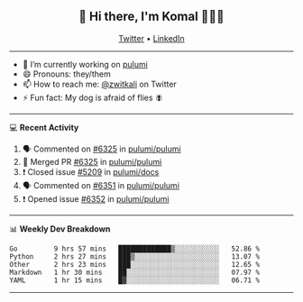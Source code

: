 <h2 align="center"> 👋 Hi there, I'm Komal 🧑🏾‍💻 </h2>
<p align="center">
    <a href="https://twitter.com/zwitkali">Twitter</a> •
    <a href="https://www.linkedin.com/in/komal-ali/">LinkedIn</a>
</p>

--------

- 🔭 I’m currently working on [pulumi](https://github.com/pulumi/pulumi)
- 😄 Pronouns: they/them
- 📫 How to reach me: [@zwitkali](https://twitter.com/zwitkali) on Twitter
- ⚡ Fun fact: My dog is afraid of flies 🪰

--------
💻 **Recent Activity**

<!--START_SECTION:activity-->
1. 🗣 Commented on [#6325](https://github.com/pulumi/pulumi/issues/6325) in [pulumi/pulumi](https://github.com/pulumi/pulumi)
2. 🎉 Merged PR [#6325](https://github.com/pulumi/pulumi/pull/6325) in [pulumi/pulumi](https://github.com/pulumi/pulumi)
3. ❗️ Closed issue [#5209](https://github.com/pulumi/docs/issues/5209) in [pulumi/docs](https://github.com/pulumi/docs)
4. 🗣 Commented on [#6351](https://github.com/pulumi/pulumi/issues/6351) in [pulumi/pulumi](https://github.com/pulumi/pulumi)
5. ❗️ Opened issue [#6352](https://github.com/pulumi/pulumi/issues/6352) in [pulumi/pulumi](https://github.com/pulumi/pulumi)
<!--END_SECTION:activity-->

--------

📊 **Weekly Dev Breakdown**
<!--START_SECTION:waka-->
```text
Go         9 hrs 57 mins   █████████████▒░░░░░░░░░░░   52.86 % 
Python     2 hrs 27 mins   ███▒░░░░░░░░░░░░░░░░░░░░░   13.07 % 
Other      2 hrs 23 mins   ███░░░░░░░░░░░░░░░░░░░░░░   12.65 % 
Markdown   1 hr 30 mins    ██░░░░░░░░░░░░░░░░░░░░░░░   07.97 % 
YAML       1 hr 15 mins    █▓░░░░░░░░░░░░░░░░░░░░░░░   06.71 % 
```
<!--END_SECTION:waka-->

--------